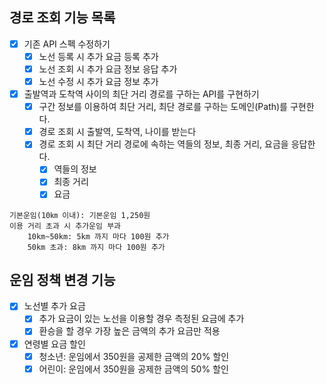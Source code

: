 ## 경로 조회 기능 목록

- [x] 기존 API 스펙 수정하기
    - [x] 노선 등록 시 추가 요금 등록 추가
    - [x] 노선 조회 시 추가 요금 정보 응답 추가
    - [x] 노선 수정 시 추가 요금 정보 추가

- [x] 출발역과 도착역 사이의 최단 거리 경로를 구하는 API를 구현하기
    - [x] 구간 정보를 이용하여 최단 거리, 최단 경로를 구하는 도메인(Path)를 구현한다.
    - [x] 경로 조회 시 출발역, 도착역, 나이를 받는다
    - [x] 경로 조회 시 최단 거리 경로에 속하는 역들의 정보, 최종 거리, 요금을 응답한다.
        - [x] 역들의 정보
        - [x] 최종 거리
        - [x] 요금

```text
기본운임(10㎞ 이내): 기본운임 1,250원
이용 거리 초과 시 추가운임 부과
    10km~50km: 5km 까지 마다 100원 추가
    50km 초과: 8km 까지 마다 100원 추가
```

## 운임 정책 변경 기능

- [x] 노선별 추가 요금
    - [x] 추가 요금이 있는 노선을 이용할 경우 측정된 요금에 추가
    - [x] 환승을 할 경우 가장 높은 금액의 추가 요금만 적용

- [x] 연령별 요금 할인
    - [x] 청소년: 운임에서 350원을 공제한 금액의 20% 할인
    - [x] 어린이: 운임에서 350원을 공제한 금액의 50% 할인

